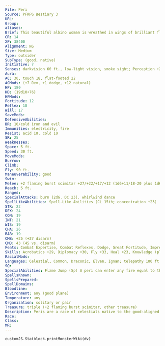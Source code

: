 ```yaml
---
File: Peri
Source: PFRPG Bestiary 3
URL: 
Group: 
aliases: 
Brief: This beautiful albino woman is wreathed in wings of brilliant flame.
CR: 14
XP: 38400
Alignment: NG
Size: Medium
Type: outsider
SubType: (good, native)
Initiative: 7
Senses: darkvision 60 ft., low-light vision, smoke sight; Perception +26
Aura: 
AC: 30, touch 18, flat-footed 22
ACMods: (+7 Dex, +1 dodge, +12 natural)
HP: 180
HD: (19d10+76)
HPMods: 
Fortitude: 12
Reflex: 18
Will: 17
SaveMods: 
DefensiveAbilities: 
DR: 10/cold iron and evil
Immunities: electricity, fire
Resist: acid 10, cold 10
SR: 25
Weaknesses: 
Space: 5 ft.
Speed: 30 ft.
MoveMods: 
Burrow: 
Climb: 
Fly: 90 ft.
Maneuverability: good
Swim: 
Melee: +2 flaming burst scimitar +27/+22/+17/+12 (1d6+11/18-20 plus 1d6 fire), 2 wings +20 (1d6+3 plus burn)
Reach: 5 ft.
Ranged: 
SpecialAttacks: burn (2d6, DC 23), whirlwind dance
SpellLikeAbilities: Spell-Like Abilities (CL 15th; concentration +23)  Constant-fire shield (warm shield)  At Will-aid, flame jump, pyrotechnics (DC 20), scorching ray  3/day-fireball (DC 21), flame strike (DC 23), wall of fire
STR: 22
DEX: 24
CON: 19
INT: 21
WIS: 19
CHA: 26
BAB: 19
CMB: +25 (+27 disarm)
CMD: 43 (45 vs. disarm)
Feats: Combat Expertise, Combat Reflexes, Dodge, Great Fortitude, Improved Disarm, Iron Will, Mobility, Power Attack, Spring Attack, Whirlwind Attack
Skills: Acrobatics +29, Diplomacy +30, Fly +33, Heal +23, Knowledge (planes) +27, Knowledge (religion) +24, Perception +26, Perform (any one) +30, Sense Motive +26, Spellcraft +27, Stealth +29
RacialMods: 
Languages: Celestial, Common, Draconic, Elven, Ignan; telepathy 100 ft.
SQ: 
SpecialAbilities: Flame Jump (Sp) A peri can enter any fire equal to the peri's size or larger and travel any distance to another fire in a single round, regardless of the distance between the two. This ability otherwise functions as greater teleport (caster level 14th), but the peri can transport only itself and up to 50 pounds of objects.  Smoke Sight (Su) A peri can see through fire, fog, and smoke without penalty.  Whirlwind Dance (Su) Once per day as a full-round action, a peri can spin in an ever-faster, whirling dance, transforming  itself into a spinning vortex of flame 10 to 40 feet high for up to 9 rounds. This ability functions as the whirlwind ability (DC 26 Reflex save), but any creature that comes in contact with the whirlwind or is caught inside it takes 2d6+6 points of fire damage and is subject to the peri's burn special attack. The save DC is Dexterity-based.
SpellsKnown: 
SpellsPrepared: 
SpellDomains: 
Bloodline: 
Environment: any (good plane)
Temperature: any
Organization: solitary or pair
Treasure: triple (+2 flaming burst scimitar, other treasure)
Description: Peris are a race of celestials native to the good-aligned Outer Planes, but they are also often found in the company of mortals on the Material Plane. Believed to be the descendants of fallen angels, peris do penance for their ancestors' sins before they can earn a place in paradise. As a result, peris work tirelessly to aid and support good heroes of the mortal realms in a never-ending battle against evil.  Peris hate the evil fiends known as divs, who constantly seek to ruin the good works of mortals. Peris often work to repair damage wrought by the destructive divs. For their part, the divs take great pleasure in tormenting and persecuting peris, locking the fiery-winged celestials in cages of cold iron and endlessly torturing them.
Race: 
Class: 
MR: 
---
```

```dataviewjs
customJS.Statblock.printMonsterWiki(dv)
```
